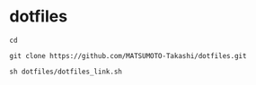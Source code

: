 # dotfiles

```
cd 

git clone https://github.com/MATSUMOTO-Takashi/dotfiles.git

sh dotfiles/dotfiles_link.sh
```
